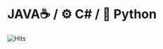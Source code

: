 # JAVA☕ / ⚙️ C# / 🐍 Python
![Hits](https://hits.seeyoufarm.com/api/count/incr/badge.svg?url=https://github.com/umagan&count_bg=%2379C83D&title_bg=%23555555&icon=&icon_color=%23E7E7E7&title=hits&edge_flat=false)
